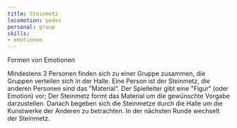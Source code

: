 ```yaml
---
title: Steinmetz
locomotion: pedes
personal: group
skills:
- emotionen
---
```


Formen von Emotionen

Mindestens 3 Personen finden sich zu einer Gruppe zusammen, die Gruppen
verteilen sich in der Halle. Eine Person ist der Steinmetz, die anderen Personen
sind das "Material“. Der Spielleiter gibt eine "Figur“ (oder Emotion) vor; Der
Steinmetz formt das Material um die gewünschte Vorgabe darzustellen. Danach
begeben sich die Steinmetze durch die Halle um die Kunstwerke der Anderen zu
betrachten. In der nächsten Runde wechselt der Steinmetz.
